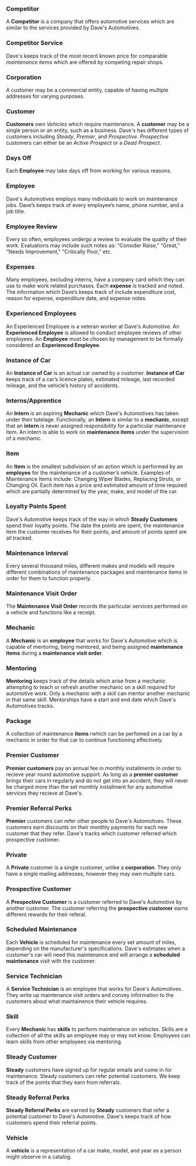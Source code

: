 ### Competitor
A **Competitor** is a company that offers automotive services which are similar to the services provided by Dave's Automotives.
### Competitor Service
Dave's keeps track of the most recent known price for comparable *maintenance items* which are offered by competing repair shops. 
### Corporation
A customer may be a commercial entity, capable of having multiple addresses for varying purposes.
### Customer
**Customers** own *Vehicles* which require maintenance. A **customer** may be a single person or an entity, such as a business. Dave's has different types of customers including *Steady*, *Premier*, and *Prospective*. *Prospective* customers can either be an *Active Prospect* or a *Dead Prospect*.
### Days Off
Each **Employee** may take days off from working for various reasons. 
### Employee
Dave's Automotives employs many individuals to work on maintenance jobs. Dave’s keeps track of every employee’s name, phone number, and a job title. 
### Employee Review
Every so often, employees undergo a review to evaluate the quality of their work. Evaluations may include such notes as: “Consider Raise,” “Great,” “Needs Improvement,” “Critically Poor,” etc.
### Expenses
Many employees, excluding interns, have a company card which they can use to make work related purchases. Each **expense** is tracked and noted. The information which Dave’s keeps track of include expenditure cost, reason for expense, expenditure date, and expense notes.
### Experienced Employees
An Experienced Employee is a veteran worker at Dave's Automotive. An **Experienced Employee** is allowed to conduct employee reviews of other employees. An **Employee** must be chosen by management to be formally considered an **Experienced Employee**. 
### Instance of Car
An **Instance of Car** is an actual car owned by a customer. **Instance of Car** keeps track of a car’s  licence plates, estimated mileage, last recorded mileage, and the vehicle’s history of accidents.
### Interns/Apprentice
An **Intern** is an aspiring **Mechanic** which Dave's Automotives has taken under their tutelage. Functionally, an **Intern** is similar to a **mechanic**, except that an **intern** is never assigned responsibility for a particular maintenance item. An intern is able to work on **maintenance items** under the supervision of a mechanic. 
### Item
An **Item** is the smallest subdivision of an action which is performed by an **employee** for the maintenance of a customer’s vehicle. Examples of Maintenance Items include: Changing Wiper Blades, Replacing Struts, or Changing Oil. Each item has a price and estimated amount of time required which are partially determined by the year, make, and model of the car. 
### Loyalty Points Spent
Dave's Automotive keeps track of the way in which **Steady Customers** spend their loyalty points. The date the points are spent, the maintenance item the customer receives for their points, and amount of points spent are all tracked.
### Maintenance Interval
Every several thousand miles, different makes and models will require different combinations of maintenance packages and maintenance items in order for them to function properly.
### Maintenance Visit Order
The **Maintenance Visit Order** records the particular services performed on a vehicle and functions like a receipt.
### Mechanic
A **Mechanic** is an **employee** that works for Dave's Automotive which is capable of mentoring, being mentored, and being assigned **maintenance items** during a **maintenance visit order**. 
### Mentoring
**Mentoring** keeps track of the details which arise from a mechanic attempting to teach or refresh another mechanic on a skill required for automotive work. Only a mechanic with a skill can mentor another mechanic in that same skill. Mentorships have a start and end date which Dave's Automotives tracks.
### Package
A collection of maintenance **items** rwhich can be perfomed on a car by a mechanic in order for that car to continue functioning effectively.
### Premier Customer
**Premier customers** pay an annual fee in monthly installments in order to recieve year round automotive support. As long as a **premier customer** brings their cars in regularly and do not get into an accident, they will never be charged more than the set monthly installment for any automotive services they recieve at Dave's.
### Premier Referral Perks
**Premier** customers can refer other people to Dave's Automotives. These customers earn discounts on their monthly payments for each new customer that they refer. Dave's tracks which customer referred which prospective customer.
### Private
A **Private** customer is a single customer, unlike a **corporation**. They only have a single mailing addresses, however they may own multiple cars.
### Prospective Customer
A **Prospective Customer** is a customer referred to Dave's Automotive by another customer. The customer referring the **prospective customer** earns different rewards for their referal.
### Scheduled Maintenance
Each **Vehicle** is scheduled for maintenance every set amount of miles, depending on the manufacturer's specifications. Dave's estimates when a customer's car will need this maintenance and will arrange a **scheduled maintenance** visit with the customer.
### Service Technician
A **Service Technician** is an employee that works for Dave's Automotives. They write up maintenance visit orders and convey information to the customers about what maintainence their vehicle requires. 
### Skill
Every **Mechanic** has **skills** to perform maintenance on vehicles. Skills are a collection of all the skills an employee may or may not know. Employees can learn skills from other employees via mentoring.
### Steady Customer
**Steady** customers have signed up for regular emails and come in for maintenance. Steady customers can refer potential customers. We keep track of the points that they earn from referrals.
### Steady Referral Perks
**Steady Referral Perks** are earned by **Steady** customers that refer a potential customer to Dave's Automotive. Dave's keeps track of how customers spend their referral points.
### Vehicle
A **vehicle** is a representation of a car make, model, and year as a person might observe in a catalog.
